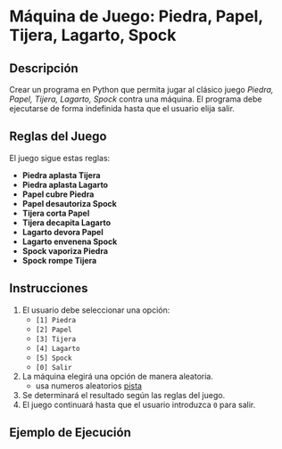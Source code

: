 # Máquina de Juego: Piedra, Papel, Tijera, Lagarto, Spock

## Descripción
Crear un programa en Python que permita jugar al clásico juego *Piedra, Papel, Tijera, Lagarto, Spock* contra una máquina. El programa debe ejecutarse de forma indefinida hasta que el usuario elija salir.

## Reglas del Juego
El juego sigue estas reglas:

- **Piedra aplasta Tijera**
- **Piedra aplasta Lagarto**
- **Papel cubre Piedra**
- **Papel desautoriza Spock**
- **Tijera corta Papel**
- **Tijera decapita Lagarto**
- **Lagarto devora Papel**
- **Lagarto envenena Spock**
- **Spock vaporiza Piedra**
- **Spock rompe Tijera**

## Instrucciones
1. El usuario debe seleccionar una opción:
   - `[1] Piedra`
   - `[2] Papel`
   - `[3] Tijera`
   - `[4] Lagarto`
   - `[5] Spock`
   - `[0] Salir`
2. La máquina elegirá una opción de manera aleatoria.
   - usa numeros aleatorios [pista](https://ellibrodepython.com/numeros-aleatorios-python)
3. Se determinará el resultado según las reglas del juego.
4. El juego continuará hasta que el usuario introduzca `0` para salir.

## Ejemplo de Ejecución

